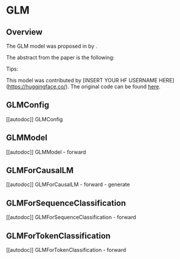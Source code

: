 <!--Copyright 2024 The HuggingFace Team. All rights reserved.

Licensed under the Apache License, Version 2.0 (the "License"); you may not use this file except in compliance with
the License. You may obtain a copy of the License at

http://www.apache.org/licenses/LICENSE-2.0

Unless required by applicable law or agreed to in writing, software distributed under the License is distributed on
an "AS IS" BASIS, WITHOUT WARRANTIES OR CONDITIONS OF ANY KIND, either express or implied. See the License for the
specific language governing permissions and limitations under the License.

⚠️ Note that this file is in Markdown but contains specific syntax for our doc-builder (similar to MDX) that may not be
rendered properly in your Markdown viewer.

-->

# GLM

## Overview

The GLM model was proposed in [<INSERT PAPER NAME HERE>](<INSERT PAPER LINK HERE>) by <INSERT AUTHORS HERE>.
<INSERT SHORT SUMMARY HERE>

The abstract from the paper is the following:

*<INSERT PAPER ABSTRACT HERE>*

Tips:

<INSERT TIPS ABOUT MODEL HERE>

This model was contributed by [INSERT YOUR HF USERNAME HERE](https://huggingface.co/<INSERT YOUR HF USERNAME HERE>).
The original code can be found [here](<INSERT LINK TO GITHUB REPO HERE>).


## GLMConfig

[[autodoc]] GLMConfig

<frameworkcontent>
<pt>

## GLMModel

[[autodoc]] GLMModel
    - forward

## GLMForCausalLM

[[autodoc]] GLMForCausalLM
    - forward
    - generate

## GLMForSequenceClassification

[[autodoc]] GLMForSequenceClassification
    - forward

## GLMForTokenClassification

[[autodoc]] GLMForTokenClassification
    - forward

</pt>
</frameworkcontent>
